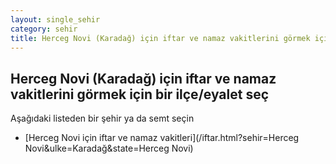 ```yaml
---
layout: single_sehir
category: sehir
title: Herceg Novi (Karadağ) için iftar ve namaz vakitlerini görmek için bir ilçe/eyalet seç
---
```



## Herceg Novi (Karadağ) için iftar ve namaz vakitlerini görmek için bir ilçe/eyalet seç

Aşağıdaki listeden bir şehir ya da semt seçin


* [Herceg Novi için iftar ve namaz vakitleri](/iftar.html?sehir=Herceg Novi&ulke=Karadağ&state=Herceg Novi)
